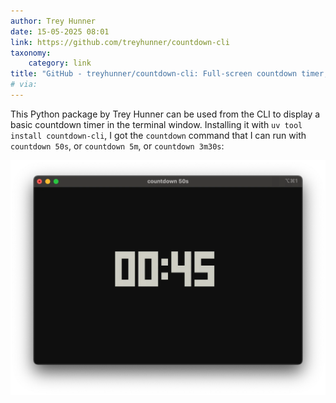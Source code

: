 ```yaml
---
author: Trey Hunner
date: 15-05-2025 08:01
link: https://github.com/treyhunner/countdown-cli
taxonomy:
    category: link
title: "GitHub - treyhunner/countdown-cli: Full-screen countdown timer, centered in the terminal window"
# via:
---
```


This Python package by Trey Hunner can be used from the CLI to display a basic countdown timer in the terminal window.
Installing it with `uv tool install countdown-cli`, I got the `countdown` command that I can run with `countdown 50s`, or `countdown 5m`, or `countdown 3m30s`:

![Screenshot of a terminal displaying 00:45 with thick ASCII art.](cd_screenshot.webp "00:45 countdown in the terminal.")
